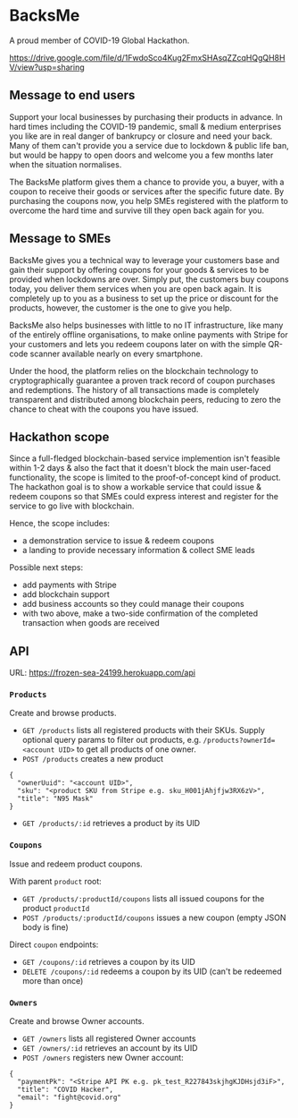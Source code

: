# BacksMe
A proud member of COVID-19 Global Hackathon.

https://drive.google.com/file/d/1FwdoSco4Kug2FmxSHAsqZZcqHQgQH8HV/view?usp=sharing

## Message to end users
Support your local businesses by purchasing their products in advance. 
In hard times including the COVID-19 pandemic, small & medium enterprises you like are in real danger of bankrupcy or closure and need your back.
Many of them can't provide you a service due to lockdown & public life ban, but would be happy to open doors and welcome you a few months later when the situation normalises.

The BacksMe platform gives them a chance to provide you, a buyer, with a coupon to receive their goods or services after the specific future date.
By purchasing the coupons now, you help SMEs registered with the platform to overcome the hard time and survive till they open back again for you. 

## Message to SMEs
BacksMe gives you a technical way to leverage your customers base and gain their support by offering coupons for your goods & services to be provided when lockdowns are over.
Simply put, the customers buy coupons today, you deliver them services when you are open back again.
It is completely up to you as a business to set up the price or discount for the products, however, the customer is the one to give you help.

BacksMe also helps businesses with little to no IT infrastructure, like many of the entirely offline organisations, to make online payments with Stripe for your customers and lets you redeem coupons later on with the simple QR-code scanner available nearly on every smartphone.

Under the hood, the platform relies on the blockchain technology to cryptographically guarantee a proven track record of coupon purchases and redemptions.
The history of all transactions made is completely transparent and distributed among blockchain peers, reducing to zero the chance to cheat with the coupons you have issued.

## Hackathon scope
Since a full-fledged blockchain-based service implemention isn't feasible within 1-2 days & also the fact that it doesn't block the main user-faced functionality, the scope is limited to the proof-of-concept kind of product. 
The hackathon goal is to show a workable service that could issue & redeem coupons so that SMEs could express interest and register for the service to go live with blockchain.

Hence, the scope includes:
* a demonstration service to issue & redeem coupons
* a landing to provide necessary information & collect SME leads

Possible next steps:
* add payments with Stripe
* add blockchain support
* add business accounts so they could manage their coupons
* with two above, make a two-side confirmation of the completed transaction when goods are received

## API

URL: https://frozen-sea-24199.herokuapp.com/api

### `Products`
Create and browse products.

- `GET /products` lists all registered products with their SKUs.
Supply optional query params to filter out products, 
e.g. `/products?ownerId=<account UID>` to get all products of one owner.
- `POST /products` creates a new product
```
{
  "ownerUuid": "<account UID>",
  "sku": "<product SKU from Stripe e.g. sku_H001jAhjfjw3RX6zV>",
  "title": "N95 Mask"
}
```
- `GET /products/:id` retrieves a product by its UID

### `Coupons`
Issue and redeem product coupons.

With parent `product` root:
- `GET /products/:productId/coupons` lists all issued coupons for the product `productId`
- `POST /products/:productId/coupons` issues a new coupon (empty JSON body is fine)

Direct `coupon` endpoints:
- `GET /coupons/:id` retrieves a coupon by its UID
- `DELETE /coupons/:id` redeems a coupon by its UID (can't be redeemed more than once)

### `Owners`
Create and browse Owner accounts.

- `GET /owners` lists all registered Owner accounts
- `GET /owners/:id` retrieves an account by its UID
- `POST /owners` registers new Owner account:
```
{
  "paymentPk": "<Stripe API PK e.g. pk_test_R227843skjhgKJDHsjd3iF>",
  "title": "COVID Hacker",
  "email": "fight@covid.org"
}
```
